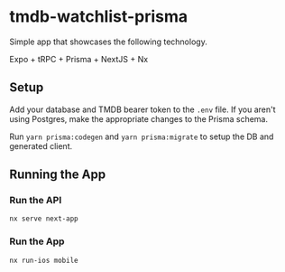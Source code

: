 # tmdb-watchlist-prisma

Simple app that showcases the following technology.

Expo + tRPC + Prisma + NextJS + Nx


## Setup

Add your database and TMDB bearer token to the `.env` file.  If you aren't using Postgres, make the appropriate changes to the Prisma schema.

Run `yarn prisma:codegen` and `yarn prisma:migrate` to setup the DB and generated client.

## Running the App

### Run the API

`nx serve next-app`

### Run the App

`nx run-ios mobile`